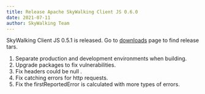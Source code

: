 ```yaml
---
title: Release Apache SkyWalking Client JS 0.6.0
date: 2021-07-11
author: SkyWalking Team
---
```


SkyWalking Client JS 0.5.1 is released. Go to [downloads](/downloads) page to find release tars.

1. Separate production and development environments when building.
2. Upgrade packages to fix vulnerabilities.
3. Fix headers could be null .
4. Fix catching errors for http requests.
5. Fix the firstReportedError is calculated with more types of errors.
